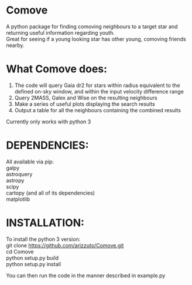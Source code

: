 # Comove
A python package for finding comoving neighbours to a target star and returning useful information regarding youth.<br/>
Great for seeing if a young looking star has other young, comoving friends nearby.<br/>

# What Comove does:
1. The code will query Gaia dr2 for stars within radius equivalent to the defined on-sky window, and within the input velocity difference range <br/>
2. Query 2MASS, Galex and Wise on the resulting neighbours <br/>
3. Make a series of useful plots displaying the search results <br/>
4. Output a table for all the neighbours containing the combined results <br/>

Currently only works with python 3<br/>

# DEPENDENCIES:
All available via pip:<br/>
galpy <br/>
astroquery<br/>
astropy<br/>
scipy<br/>
cartopy (and all of its dependencies)<br/>
matplotlib<br/>

# INSTALLATION:
To install the python 3 version:<br/>
git clone https://github.com/arizzuto/Comove.git<br/>
cd Comove<br/>
python setup.py build<br/>
python setup.py install<br/>

You can then run the code in the manner described in example.py<br/>
